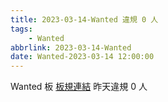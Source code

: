 ```yaml
---
title: 2023-03-14-Wanted 違規 0 人
tags:
    - Wanted
abbrlink: 2023-03-14-Wanted
date: Wanted-2023-03-14 12:00:00
---
```

Wanted 板 [板規連結](https://www.ptt.cc/bbs/Wanted/M.1608829773.A.D3B.html)
昨天違規 0 人
